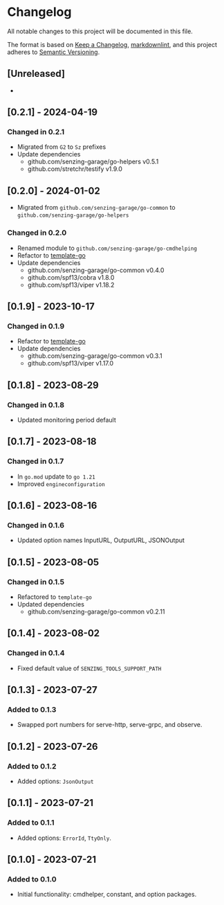 # Changelog

All notable changes to this project will be documented in this file.

The format is based on [Keep a Changelog](https://keepachangelog.com/en/1.0.0/),
[markdownlint](https://dlaa.me/markdownlint/),
and this project adheres to [Semantic Versioning](https://semver.org/spec/v2.0.0.html).

## [Unreleased]

-

## [0.2.1] - 2024-04-19

### Changed in 0.2.1

- Migrated from `G2` to `Sz` prefixes
- Update dependencies
  - github.com/senzing-garage/go-helpers v0.5.1
  - github.com/stretchr/testify v1.9.0

## [0.2.0] - 2024-01-02

- Migrated from `github.com/senzing-garage/go-common` to `github.com/senzing-garage/go-helpers`

### Changed in 0.2.0

- Renamed module to `github.com/senzing-garage/go-cmdhelping`
- Refactor to [template-go](https://github.com/senzing-garage/template-go)
- Update dependencies
  - github.com/senzing-garage/go-common v0.4.0
  - github.com/spf13/cobra v1.8.0
  - github.com/spf13/viper v1.18.2

## [0.1.9] - 2023-10-17

### Changed in 0.1.9

- Refactor to [template-go](https://github.com/senzing-garage/template-go)
- Update dependencies
  - github.com/senzing-garage/go-common v0.3.1
  - github.com/spf13/viper v1.17.0

## [0.1.8] - 2023-08-29

### Changed in 0.1.8

- Updated monitoring period default

## [0.1.7] - 2023-08-18

### Changed in 0.1.7

- In `go.mod` update to `go 1.21`
- Improved `engineconfiguration`

## [0.1.6] - 2023-08-16

### Changed in 0.1.6

- Updated option names InputURL, OutputURL, JSONOutput

## [0.1.5] - 2023-08-05

### Changed in 0.1.5

- Refactored to `template-go`
- Updated dependencies
  - github.com/senzing-garage/go-common v0.2.11

## [0.1.4] - 2023-08-02

### Changed in 0.1.4

- Fixed default value of `SENZING_TOOLS_SUPPORT_PATH`

## [0.1.3] - 2023-07-27

### Added to 0.1.3

- Swapped port numbers for serve-http, serve-grpc, and observe.

## [0.1.2] - 2023-07-26

### Added to 0.1.2

- Added options: `JsonOutput`

## [0.1.1] - 2023-07-21

### Added to 0.1.1

- Added options: `ErrorId`, `TtyOnly`.

## [0.1.0] - 2023-07-21

### Added to 0.1.0

- Initial functionality: cmdhelper, constant, and option packages.
